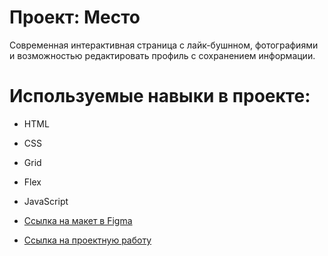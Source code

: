 # Проект: Место

Современная интерактивная страница с лайк-бушнном, фотографиями и возможностью редактировать профиль с сохранением информации.

 # Используемые навыки в проекте:
 
* HTML

* CSS

* Grid

* Flex

* JavaScript

* [Ссылка на макет в Figma](https://www.figma.com/file/2cn9N9jSkmxD84oJik7xL7/JavaScript.-Sprint-4?node-id=0%3A1)

* [Ссылка на проектную работу](https://krany01.github.io/mesto/index.html)

